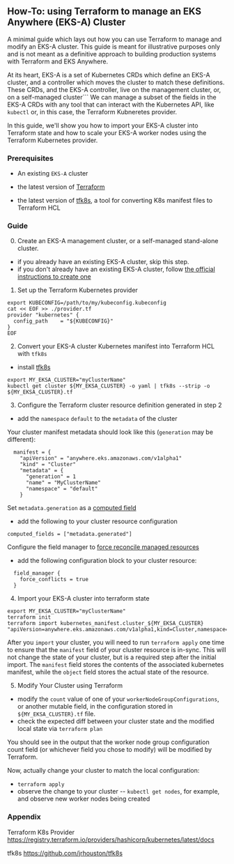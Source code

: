 ## How-To: using Terraform to manage an EKS Anywhere (EKS-A) Cluster
A minimal guide which lays out how you can use Terraform to manage and modify an EKS-A cluster. This guide is meant for illustrative purposes only and is not meant as a definitive approach to building production systems with Terraform and EKS Anywhere.

At its heart, EKS-A is a set of Kubernetes CRDs which define an EKS-A cluster, 
and a controller which moves the cluster to match these definitions. 
These CRDs, and the EKS-A controller, live on the management cluster, or, 
on a self-managed cluster```
We can manage a subset of the fields in the EKS-A CRDs with any tool that can interact with the Kubernetes API, like `kubectl` or, in this case, the Terraform Kubneretes provider.

In this guide, we'll show you how to import your EKS-A cluster into Terraform state and 
how to scale your EKS-A worker nodes using the Terraform Kubernetes provider.

### Prerequisites
- An existing `EKS-A` cluster

- the latest version of [Terraform](https://www.terraform.io/downloads)

- the latest version of [tfk8s](https://github.com/jrhouston/tfk8s), a tool for converting K8s manifest files to Terraform HCL


### Guide
0. Create an EKS-A management cluster, or a self-managed stand-alone cluster. 
- if you already have an existing EKS-A cluster, skip this step.
- if you don't already have an existing EKS-A cluster, follow [the official instructions to create one](https://anywhere.eks.amazonaws.com/docs/getting-started/install/)

1. Set up the Terraform Kubernetes provider
```
export KUBECONFIG=/path/to/my/kubeconfig.kubeconfig
cat << EOF >> ./provider.tf
provider "kubernetes" {
  config_path    = "${KUBECONFIG}"
}
EOF
```

2. Convert your EKS-A cluster Kubernetes manifest into Terraform HCL with `tfk8s`
- install [tfk8s](https://github.com/jrhouston/tfk8s#install)
```
export MY_EKSA_CLUSTER="myClusterName"
kubectl get cluster ${MY_EKSA_CLUSTER} -o yaml | tfk8s --strip -o ${MY_EKSA_CLUSTER}.tf
```

3. Configure the Terraform cluster resource definition generated in step 2
- add the `namespace` `default` to the `metadata` of the cluster

Your cluster manifest metadata should look like this (`generation` may be different):
```
  manifest = {
    "apiVersion" = "anywhere.eks.amazonaws.com/v1alpha1"
    "kind" = "Cluster"
    "metadata" = {
      "generation" = 1
      "name" = "MyClusterName"
      "namespace" = "default"
    }
```

Set `metadata.generation` as a [computed field](https://registry.terraform.io/providers/hashicorp/kubernetes/latest/docs/resources/manifest#computed-fields)
- add the following to your cluster resource configuration
```
computed_fields = ["metadata.generated"]
```

Configure the field manager to [force reconcile managed resources](https://registry.terraform.io/providers/hashicorp/kubernetes/latest/docs/resources/manifest#field_manager)
- add the following configuration block to your cluster resource:
```
  field_manager {
    force_conflicts = true
  }
```

4. Import your EKS-A cluster into terraform state
```
export MY_EKSA_CLUSTER="myClusterName"
terraform init
terraform import kubernetes_manifest.cluster_${MY_EKSA_CLUSTER} "apiVersion=anywhere.eks.amazonaws.com/v1alpha1,kind=Cluster,namespace=default,name=${MY_EKSA_CLUSTER}"
```
After you `import` your cluster, you will need to run `terraform apply` one time to ensure that the `manifest` field of your cluster resource is in-sync. 
This will not change the state of your cluster, but is a required step after the initial import.
The `manifest` field stores the contents of the associated kubernetes manifest, while the `object` field stores the actual state of the resource.

5. Modify Your Cluster using Terraform
- modify the `count` value of one of your `workerNodeGroupConfigurations`, or another mutable field, in the configuration stored in `${MY_EKSA_CLUSTER}.tf` file.
- check the expected diff between your cluster state and the modified local state via `terraform plan`

You should see in the output that the worker node group configuration count field (or whichever field you chose to modify) will be modified by Terraform.

Now, actually change your cluster to match the local configuration:
- `terraform apply`
- observe the change to your cluster -- `kubectl get nodes`, for example, and observe new worker nodes being created

### Appendix
Terraform K8s Provider https://registry.terraform.io/providers/hashicorp/kubernetes/latest/docs

tfk8s https://github.com/jrhouston/tfk8s
